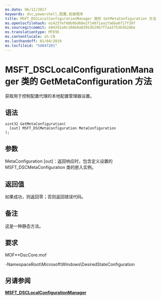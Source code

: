 ```yaml
---
ms.date: 06/12/2017
keywords: dsc,powershell,配置,安装程序
title: MSFT_DSCLocalConfigurationManager 类的 GetMetaConfiguration 方法
ms.openlocfilehash: e14237ef68b95d68e2f14071aa1fa6ba0717f39f
ms.sourcegitcommit: e04292a9c10de9a8391d529b7f7aa3753b362dbe
ms.translationtype: MTE95
ms.contentlocale: zh-CN
ms.lasthandoff: 01/04/2019
ms.locfileid: "54047201"
---
```

# <a name="getmetaconfiguration-method-of-the-msftdsclocalconfigurationmanager-class"></a>MSFT_DSCLocalConfigurationManager 类的 GetMetaConfiguration 方法

获取用于控制配置代理的本地配置管理器设置。

## <a name="syntax"></a>语法

```mof
uint32 GetMetaConfiguration(
  [out] MSFT_DSCMetaConfiguration MetaConfiguration
);
```

## <a name="parameters"></a>参数

MetaConfiguration \[out\]：返回响应时，包含定义设置的 MSFT_DSCMetaConfiguration 类的嵌入实例。

## <a name="return-value"></a>返回值

如果成功，则返回零；否则返回错误代码。

## <a name="remarks"></a>备注

这是一种静态方法。

## <a name="requirements"></a>要求

MOF**DscCore.mof

-NamespaceRoot\Microsoft\Windows\DesiredStateConfiguration

## <a name="see-also"></a>另请参阅

[**MSFT_DSCLocalConfigurationManager**](msft-dsclocalconfigurationmanager.md)